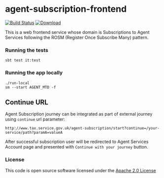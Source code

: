 # agent-subscription-frontend

[![Build Status](https://travis-ci.org/hmrc/agent-subscription-frontend.svg)](https://travis-ci.org/hmrc/agent-subscription-frontend) [ ![Download](https://api.bintray.com/packages/hmrc/releases/agent-subscription-frontend/images/download.svg) ](https://bintray.com/hmrc/releases/agent-subscription-frontend/_latestVersion)

This is a web frontend service whose domain is Subscriptions to Agent Services 
following the ROSM (Register Once Subscribe Many) pattern.


### Running the tests

    sbt test it:test


### Running the app locally

    ./run-local
    sm --start AGENT_MTD -f
    
## Continue URL

Agent Subscription journey can be integrated as part of external journey using `continue` url
parameter:
```
http://www.tax.service.gov.uk/agent-subscription/start?continue=/your-service/path?paramA=valueA
```
After successful subscription user will be redirected to Agent Services Account page and presented with `Continue with your journey` button.


### License 

This code is open source software licensed under the [Apache 2.0 License]("http://www.apache.org/licenses/LICENSE-2.0.html")
